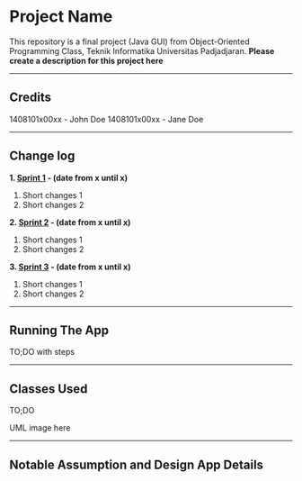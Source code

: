 # Project Name

This repository is a final project (Java GUI) from Object-Oriented Programming Class, Teknik Informatika Universitas Padjadjaran. 
**Please create a description for this project here**

---

## Credits
1408101x00xx - John Doe
1408101x00xx - Jane Doe

---

## Change log

**1. [Sprint 1](https://github.com/arifrgilang/15-Puzzle/blob/master/changelog/sprint-1.md) - (date from x until x)** 
   1. Short changes 1
   2. Short changes 2

**2. [Sprint 2](https://github.com/arifrgilang/15-Puzzle/blob/master/changelog/sprint-2.md) - (date from x until x)** 
   1. Short changes 1
   2. Short changes 2
   
**3. [Sprint 3](https://github.com/arifrgilang/15-Puzzle/blob/master/changelog/sprint-3.md) - (date from x until x)** 
   1. Short changes 1
   2. Short changes 2

---

## Running The App

TO;DO with steps

---

## Classes Used

TO;DO

UML image here

---

## Notable Assumption and Design App Details

